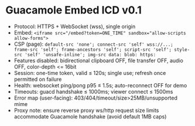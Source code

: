 # Guacamole Embed ICD v0.1
- Protocol: HTTPS + WebSocket (wss), single origin
- Embed: `<iframe src="/embed?token=ONE_TIME" sandbox="allow-scripts allow-forms">`
 - CSP (page): `default-src 'none'; connect-src 'self' wss://...; frame-src 'self'; frame-ancestors 'self'; script-src 'self'; style-src 'self' 'unsafe-inline'; img-src data: blob: https:`
- Features disabled: bidirectional clipboard OFF, file transfer OFF, audio OFF, color-depth <= 16bit
- Session: one-time token, valid ≤ 120s; single use; refresh once permitted on failure
- Health: websocket ping/pong p95 ≤ 1.5s; auto-reconnect OFF for demo
- Timeouts: guacd handshake ≤ 1000ms; viewer connect ≤ 1500ms
- Error map (user-facing): 403/404/timeout/size>25MB/unsupported mime
 - Proxy note: ensure reverse proxy ws/http request size limits accommodate Guacamole handshake (avoid default 1MB caps)
